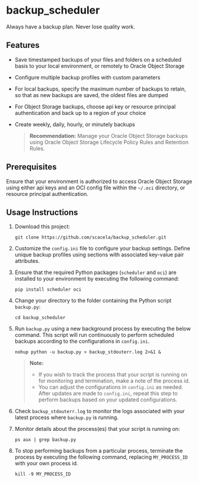 # backup_scheduler
Always have a backup plan. Never lose quality work.

## Features
* Save timestamped backups of your files and folders on a scheduled basis to your local environment, or remotely to Oracle Object Storage
* Configure multiple backup profiles with custom parameters
* For local backups, specify the maximum number of backups to retain, so that as new backups are saved, the oldest files are dumped
* For Object Storage backups, choose api key or resource principal authentication and back up to a region of your choice
* Create weekly, daily, hourly, or minutely backups

    > **Recommendation:** Manage your Oracle Object Storage backups using Oracle Object Storage Lifecycle Policy Rules and Retention Rules.

## Prerequisites

Ensure that your environment is authorized to access Oracle Object Storage using either api keys and an OCI config file within the `~/.oci` directory, or resource principal authentication.

## Usage Instructions

1. Download this project:

    ```
    git clone https://github.com/scacela/backup_scheduler.git
    ```
    
2. Customize the `config.ini` file to configure your backup settings. Define unique backup profiles using sections with associated key-value pair attributes.

3. Ensure that the required Python packages (`scheduler` and `oci`) are installed to your environment by executing the following command:

    ```
    pip install scheduler oci
    ```

4. Change your directory to the folder containing the Python script `backup.py`:

    ```
    cd backup_scheduler
    ```

5. Run `backup.py` using a new background process by executing the below command. This script will run continuously to perform scheduled backups according to the configurations in `config.ini`.

    ```
    nohup python -u backup.py > backup_stdouterr.log 2>&1 &
    ```
    > **Note:**
    > * If you wish to track the process that your script is running on for monitoring and termination, make a note of the process id.
    > * You can adjust the configurations in `config.ini` as needed. After updates are made to `config.ini`, repeat this step to perform backups based on your updated configurations.

6. Check `backup_stdouterr.log` to monitor the logs associated with your latest process where `backup.py` is running.

7. Monitor details about the process(es) that your script is running on:

    ```
    ps aux | grep backup.py
    ```

8. To stop performing backups from a particular process, terminate the process by executing the following command, replacing `MY_PROCESS_ID` with your own process id.

    ```
    kill -9 MY_PROCESS_ID
    ```
